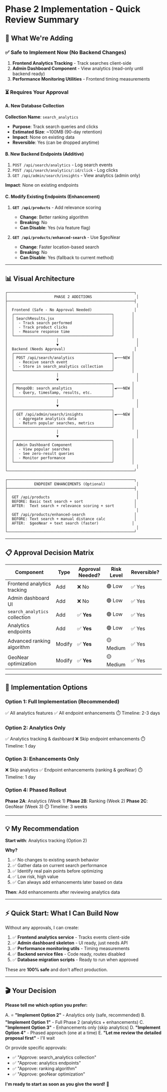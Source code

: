 # Phase 2 Implementation - Quick Review Summary

## 🎯 What We're Adding

### ✅ Safe to Implement Now (No Backend Changes)
1. **Frontend Analytics Tracking** - Track searches client-side
2. **Admin Dashboard Component** - View analytics (read-only until backend ready)
3. **Performance Monitoring Utilities** - Frontend timing measurements

### ⏳ Requires Your Approval

#### A. New Database Collection
**Collection Name**: `search_analytics`
- **Purpose**: Track search queries and clicks
- **Estimated Size**: ~100MB (90-day retention)
- **Impact**: None on existing data
- **Reversible**: Yes (can be dropped anytime)

#### B. New Backend Endpoints (Additive)
1. `POST /api/search/analytics` - Log search events
2. `POST /api/search/analytics/:id/click` - Log clicks
3. `GET /api/admin/search/insights` - View analytics (admin only)

**Impact**: None on existing endpoints

#### C. Modify Existing Endpoints (Enhancement)
1. **`GET /api/products`** - Add relevance scoring
   - **Change**: Better ranking algorithm
   - **Breaking**: No
   - **Can Disable**: Yes (via feature flag)

2. **`GET /api/products/enhanced-search`** - Use $geoNear
   - **Change**: Faster location-based search
   - **Breaking**: No
   - **Can Disable**: Yes (fallback to current method)

---

## 📊 Visual Architecture

```
┌─────────────────────────────────────────────────────────┐
│                     PHASE 2 ADDITIONS                    │
├─────────────────────────────────────────────────────────┤
│                                                          │
│  Frontend (Safe - No Approval Needed)                   │
│  ┌────────────────────────────────────────────┐        │
│  │ SearchResults.jsx                          │        │
│  │  - Track search performed                  │        │
│  │  - Track product clicks                    │        │
│  │  - Measure response time                   │        │
│  └────────────────────────────────────────────┘        │
│                      │                                   │
│                      ▼                                   │
│  Backend (Needs Approval)                               │
│  ┌────────────────────────────────────────────┐        │
│  │ POST /api/search/analytics                 │◄───NEW │
│  │  - Receive search event                    │        │
│  │  - Store in search_analytics collection    │        │
│  └────────────────────────────────────────────┘        │
│                      │                                   │
│                      ▼                                   │
│  ┌────────────────────────────────────────────┐        │
│  │ MongoDB: search_analytics                  │◄───NEW │
│  │  - Query, timestamp, results, etc.         │        │
│  └────────────────────────────────────────────┘        │
│                      │                                   │
│                      ▼                                   │
│  ┌────────────────────────────────────────────┐        │
│  │ GET /api/admin/search/insights             │◄───NEW │
│  │  - Aggregate analytics data                │        │
│  │  - Return popular searches, metrics        │        │
│  └────────────────────────────────────────────┘        │
│                      │                                   │
│                      ▼                                   │
│  ┌────────────────────────────────────────────┐        │
│  │ Admin Dashboard Component                  │        │
│  │  - View popular searches                   │        │
│  │  - See zero-result queries                 │        │
│  │  - Monitor performance                     │        │
│  └────────────────────────────────────────────┘        │
│                                                          │
└─────────────────────────────────────────────────────────┘

┌─────────────────────────────────────────────────────────┐
│            ENDPOINT ENHANCEMENTS (Optional)              │
├─────────────────────────────────────────────────────────┤
│                                                          │
│  GET /api/products                                       │
│  BEFORE: Basic text search + sort                       │
│  AFTER:  Text search + relevance scoring + sort         │
│                                                          │
│  GET /api/products/enhanced-search                      │
│  BEFORE: Text search + manual distance calc             │
│  AFTER:  $geoNear + text search (faster)               │
│                                                          │
└─────────────────────────────────────────────────────────┘
```

---

## 📋 Approval Decision Matrix

| Component | Type | Approval Needed? | Risk Level | Reversible? |
|-----------|------|------------------|------------|-------------|
| Frontend analytics tracking | Add | ❌ No | 🟢 Low | ✅ Yes |
| Admin dashboard UI | Add | ❌ No | 🟢 Low | ✅ Yes |
| `search_analytics` collection | Add | ✅ **Yes** | 🟢 Low | ✅ Yes |
| Analytics endpoints | Add | ✅ **Yes** | 🟢 Low | ✅ Yes |
| Advanced ranking algorithm | Modify | ✅ **Yes** | 🟡 Medium | ✅ Yes |
| GeoNear optimization | Modify | ✅ **Yes** | 🟡 Medium | ✅ Yes |

---

## 🚦 Implementation Options

### Option 1: Full Implementation (Recommended)
✅ All analytics features
✅ All endpoint enhancements
⏱️ Timeline: 2-3 days

### Option 2: Analytics Only
✅ Analytics tracking & dashboard
❌ Skip endpoint enhancements
⏱️ Timeline: 1 day

### Option 3: Enhancements Only
❌ Skip analytics
✅ Endpoint enhancements (ranking & geoNear)
⏱️ Timeline: 1 day

### Option 4: Phased Rollout
**Phase 2A**: Analytics (Week 1)
**Phase 2B**: Ranking (Week 2)
**Phase 2C**: GeoNear (Week 3)
⏱️ Timeline: 3 weeks

---

## 💡 My Recommendation

**Start with**: Analytics tracking (Option 2)

**Why?**
1. ✅ No changes to existing search behavior
2. ✅ Gather data on current search performance
3. ✅ Identify real pain points before optimizing
4. ✅ Low risk, high value
5. ✅ Can always add enhancements later based on data

**Then**: Add enhancements after reviewing analytics data

---

## ⚡ Quick Start: What I Can Build Now

Without any approvals, I can create:

1. ✅ **Frontend analytics service** - Tracks events client-side
2. ✅ **Admin dashboard skeleton** - UI ready, just needs API
3. ✅ **Performance monitoring utils** - Timing measurements
4. ✅ **Backend service files** - Code ready, routes disabled
5. ✅ **Database migration scripts** - Ready to run when approved

These are **100% safe** and don't affect production.

---

## 🎬 Your Decision

**Please tell me which option you prefer:**

A. ⭐ **"Implement Option 2"** - Analytics only (safe, recommended)
B. **"Implement Option 1"** - Full Phase 2 (analytics + enhancements)
C. **"Implement Option 3"** - Enhancements only (skip analytics)
D. **"Implement Option 4"** - Phased approach (one at a time)
E. **"Let me review the detailed proposal first"** - I'll wait

Or provide specific approvals:
- ✅ "Approve: search_analytics collection"
- ✅ "Approve: analytics endpoints"
- ✅ "Approve: ranking algorithm"
- ✅ "Approve: geoNear optimization"

**I'm ready to start as soon as you give the word!** 🚀

